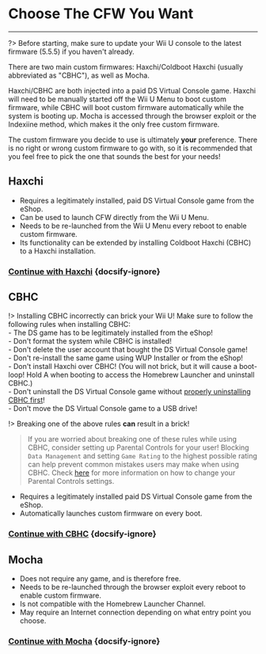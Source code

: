 # Choose The CFW You Want
---
?> Before starting, make sure to update your Wii U console to the latest firmware (5.5.5) if you haven't already.

There are two main custom firmwares: Haxchi/Coldboot Haxchi (usually abbreviated as "CBHC"), as well as Mocha.

Haxchi/CBHC are both injected into a paid DS Virtual Console game. Haxchi will need to be manually started off the Wii U Menu to boot custom firmware, while CBHC will boot custom firmware automatically while the system is booting up. Mocha is accessed through the browser exploit or the Indexiine method, which makes it the only free custom firmware.

The custom firmware you decide to use is ultimately **your** preference. There is no right or wrong custom firmware to go with, so it is recommended that you feel free to pick the one that sounds the best for your needs!

## Haxchi

- Requires a legitimately installed, paid DS Virtual Console game from the eShop.
- Can be used to launch CFW directly from the Wii U Menu.
- Needs to be re-launched from the Wii U Menu every reboot to enable custom firmware.
- Its functionality can be extended by installing Coldboot Haxchi (CBHC) to a Haxchi installation.

### [**Continue with Haxchi**](haxchi/ds-vc-choice) {docsify-ignore}

## CBHC

!> Installing CBHC incorrectly can brick your Wii U! Make sure to follow the following rules when installing CBHC:
<br>- The DS game has to be legitimately installed from the eShop!
<br>- Don't format the system while CBHC is installed!
<br>- Don't delete the user account that bought the DS Virtual Console game!
<br>- Don't re-install the same game using WUP Installer or from the eShop!
<br>- Don't install Haxchi over CBHC! (You will not brick, but it will cause a boot-loop! Hold A when booting to access the Homebrew Launcher and uninstall CBHC.)
<br>- Don't uninstall the DS Virtual Console game without [properly uninstalling CBHC first](uninstall-cbhc)!
<br>- Don't move the DS Virtual Console game to a USB drive!

!> Breaking one of the above rules **can** result in a brick!

> If you are worried about breaking one of these rules while using CBHC, consider setting up Parental Controls for your user! Blocking `Data Management` and setting `Game Rating` to the highest possible rating can help prevent common mistakes users may make when using CBHC. Check [here](https://en-americas-support.nintendo.com/app/answers/detail/a_id/1081/~/how-to-change-parental-controls) for more information on how to change your Parental Controls settings.

- Requires a legitimately installed paid DS Virtual Console game from the eShop.
- Automatically launches custom firmware on every boot. 

### [**Continue with CBHC**](cbhc/ds-vc-choice) {docsify-ignore}

## Mocha

- Does not require any game, and is therefore free.
- Needs to be re-launched through the browser exploit every reboot to enable custom firmware.
- Is not compatible with the Homebrew Launcher Channel.
- May require an Internet connection depending on what entry point you choose.

### [**Continue with Mocha**](mocha/entrypoint-choice) {docsify-ignore}
